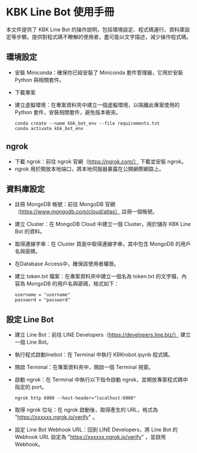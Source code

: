 # KBK Line Bot 使用手冊
本文件提供了 KBK Line Bot 的操作說明，包括環境設定、程式碼運行、資料庫設定等步驟。提供對程式碼不瞭解的使用者，盡可能以文字描述，減少操作程式碼。

## 環境設定
-  安裝 Miniconda：確保你已經安裝了 Miniconda 套件管理器，它用於安裝 Python 與相關套件。

- 下載專案

- 建立虛擬環境：在專案資料夾中建立一個虛擬環境，以隔離此專案使用的 Python 套件，安裝相關套件，避免版本衝突。
    ```
    conda create --name kbk_bot_env --file requirements.txt
    conda activate kbk_bot_env
    ```

## ngrok
- 下載 ngrok：前往 ngrok 官網（https://ngrok.com/） 下載並安裝 ngrok。
- ngrok 用於開放本地端口，將本地伺服器暴露在公開網際網路上。

## 資料庫設定
- 註冊 MongoDB 帳號：前往 MongoDB 官網（https://www.mongodb.com/cloud/atlas） 註冊一個帳號。

- 建立 Cluster：在 MongoDB Cloud 中建立一個 Cluster，用於儲存 KBK Line Bot 的資料。

- 取得連線字串：在 Cluster 頁面中取得連線字串，其中包含 MongoDB 的用戶名與密碼，

- 在Database Access中，確保該使用者權限。

- 建立 token.txt 檔案：在專案資料夾中建立一個名為 token.txt 的文字檔，內容為 MongoDB 的用戶名與密碼，格式如下：
    ```
    username = "username"
    password = "password"
    ```

## 設定 Line Bot
- 建立 Line Bot：前往 LINE Developers（https://developers.line.biz/） 建立一個 Line Bot。

- 執行程式啟動linebot：在 Terminal 中執行 KBKrobot.ipynb 程式碼。

- 開啟 Terminal：在專案資料夾中，開啟一個 Terminal 視窗。

- 啟動 ngrok：在 Terminal 中執行以下指令啟動 ngrok，並開放專案程式碼中指定的 port。
    ```
    ngrok http 6000 --host-header="localhost:6000" 
    ```

- 取得 ngrok 位址：在 ngrok 啟動後，取得產生的 URL，格式為 "https://xxxxxx.ngrok.io/verify" 。

- 設定 Line Bot Webhook URL：回到 LINE Developers，將 Line Bot 的 Webhook URL 設定為 "https://xxxxxx.ngrok.io/verify" ，並啟用 Webhook。

